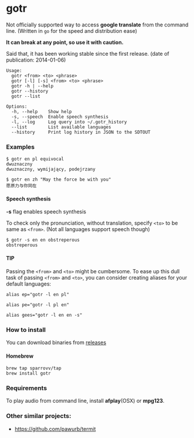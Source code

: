 # gotr

Not officially supported way to access **google translate** from the command line. (Written in `go` for the speed and distribution ease)

**It can break at any point, so use it with caution.**

Said that, it has been working stable since the first release. (date of publication: 2014-01-06)

```
Usage:
  gotr <from> <to> <phrase>
  gotr [-l] [-s] <from> <to> <phrase>
  gotr -h | --help
  gotr --history
  gotr --list

Options:
  -h, --help    Show help
  -s, --speech  Enable speech synthesis
  -l, --log     Log query into ~/.gotr_history
  --list        List available languages
  --history     Print log history in JSON to the SDTOUT
```

### Examples

```
$ gotr en pl equivocal
dwuznaczny
dwuznaczny, wymijający, podejrzany
```

```
$ gotr en zh "May the force be with you"
愿原力与你同在
```

#### Speech synthesis

**-s** flag enables speech synthesis

To check only the pronunciation, without translation, specify `<to>` to be same as `<from>`.
(Not all languages support speech though)

```
$ gotr -s en en obstreperous
obstreperous
```

#### TIP

Passing the `<from>` and `<to>` might be cumbersome.
To ease up this dull task of passing `<from>` and `<to>`, you can consider creating aliases for your default languages:

`alias ep="gotr -l en pl"`

`alias pe="gotr -l pl en"`

`alias gees="gotr -l en en -s"`

### How to install

You can download binaries from [releases](https://github.com/sparrovv/gotr/releases)

#### Homebrew

```
brew tap sparrovv/tap
brew install gotr
```

### Requirements

To play audio from command line, install **afplay**(OSX) or **mpg123**.

### Other similar projects:

- https://github.com/pawurb/termit

